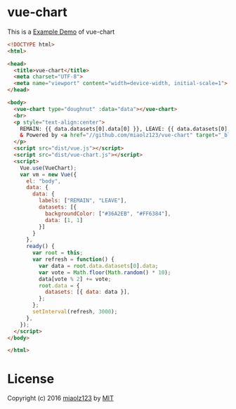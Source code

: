 # vue-chart

This is a [Example Demo](//miaolz123.github.io/vue-chart/) of vue-chart

```html
<!DOCTYPE html>
<html>

<head>
  <title>vue-chart</title>
  <meta charset="UTF-8">
  <meta name="viewport" content="width=device-width, initial-scale=1">
</head>

<body>
  <vue-chart type="doughnut" :data="data"></vue-chart>
  <br>
  <p style="text-align:center">
    REMAIN: {{ data.datasets[0].data[0] }}, LEAVE: {{ data.datasets[0].data[1] }}
    & Powered by <a href="//github.com/miaolz123/vue-chart" target="_blank">VueChart</a>
  </p>
  <script src="dist/vue.js"></script>
  <script src="dist/vue-chart.js"></script>
  <script>
    Vue.use(VueChart);
    var vm = new Vue({
      el: "body",
      data: {
        data: {
          labels: ["REMAIN", "LEAVE"],
          datasets: [{
            backgroundColor: ["#36A2EB", "#FF6384"],
            data: [1, 1]
          }]
        }
      },
      ready() {
        var root = this;
        var refresh = function() {
          var data = root.data.datasets[0].data;
          var vote = Math.floor(Math.random() * 10);
          data[vote % 2] += vote;
          root.data = {
            datasets: [{ data: data }],
          };
        };
        setInterval(refresh, 3000);
      },
    });
  </script>
</body>

</html>
```

# License

Copyright (c) 2016 [miaolz123](https://github.com/miaolz123) by [MIT](https://opensource.org/licenses/MIT)